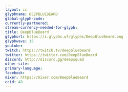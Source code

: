 ```yaml
---
layout: cc
glyphname: DEEPBLUEBEARD
global-glyph-code: 
currently-partnered: 
stream-currency-needed-for-glyph: 
title: DeepBlueBeard
glyphurl: https://i.glyphs.wf/glyphs/DeepBlueBeard.png
glyphwave: 15
youtube: 
twitch: https://twitch.tv/deepbluebeard
twitter: https://twitter.com/DeepBlueBeard
discord: http://discord.gg/deepsquad
other-site: 
primary-language: 
facebook: 
mixer: https://mixer.com/DeepBlueBeard
ccid: 48
---
```


